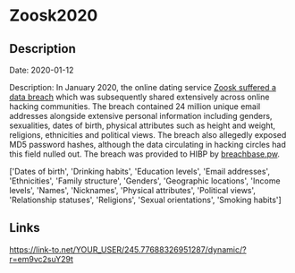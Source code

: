# Zoosk2020

## Description

Date: 2020-01-12

Description:
In January 2020, the online dating service <a href="https://grahamcluley.com/zoosk-hacking/" target="_blank" rel="noopener">Zoosk suffered a data breach</a> which was subsequently shared extensively across online hacking communities. The breach contained 24 million unique email addresses alongside extensive personal information including genders, sexualities, dates of birth, physical attributes such as height and weight, religions, ethnicities and political views. The breach also allegedly exposed MD5 password hashes, although the data circulating in hacking circles had this field nulled out. The breach was provided to HIBP by <a href="https://breachbase.pw/" target="_blank" rel="noopener">breachbase.pw</a>.


['Dates of birth', 'Drinking habits', 'Education levels', 'Email addresses', 'Ethnicities', 'Family structure', 'Genders', 'Geographic locations', 'Income levels', 'Names', 'Nicknames', 'Physical attributes', 'Political views', 'Relationship statuses', 'Religions', 'Sexual orientations', 'Smoking habits']

## Links

https://link-to.net/YOUR_USER/245.77688326951287/dynamic/?r=em9vc2suY29t